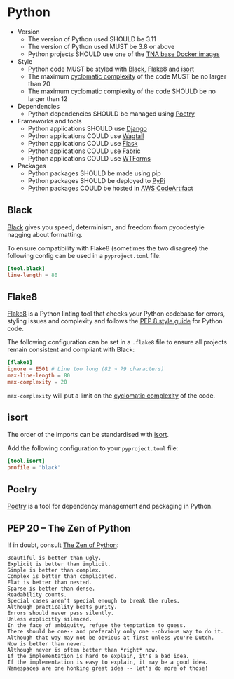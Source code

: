# Python

- Version
    - The version of Python used SHOULD be 3.11
    - The version of Python used MUST be 3.8 or above
    - Python projects SHOULD use one of the [TNA base Docker images](/developer-handbook/resources/docker-images)
- Style
    - Python code MUST be styled with [Black](#black), [Flake8](#flake8) and [isort](#isort)
    - The maximum [cyclomatic complexity](https://en.wikipedia.org/wiki/Cyclomatic_complexity) of the code MUST be no larger than 20
    - The maximum cyclomatic complexity of the code SHOULD be no larger than 12
- Dependencies
    - Python dependencies SHOULD be managed using [Poetry](#poetry)
- Frameworks and tools
    - Python applications SHOULD use [Django](https://www.djangoproject.com/)
    - Python applications COULD use [Wagtail](https://wagtail.org/)
    - Python applications COULD use [Flask](https://flask.palletsprojects.com/)
    - Python applications COULD use [Fabric](https://www.fabfile.org/)
    - Python applications COULD use [WTForms](https://wtforms.readthedocs.io/)
- Packages
    - Python packages SHOULD be made using pip
    - Python packages SHOULD be deployed to [PyPi](/developer-handbook/third-party/pypi)
    - Python packages COULD be hosted in [AWS CodeArtifact](https://aws.amazon.com/codeartifact/)

## Black

[Black](https://black.readthedocs.io/en/stable/) gives you speed, determinism, and freedom from pycodestyle nagging about formatting.

To ensure compatibility with Flake8 (sometimes the two disagree) the following config can be used in a `pyproject.toml` file:

```toml
[tool.black]
line-length = 80
```

## Flake8

[Flake8](https://flake8.pycqa.org/en/latest/) is a Python linting tool that checks your Python codebase for errors, styling issues and complexity and follows the [PEP 8 style guide](https://peps.python.org/pep-0008/) for Python code.

The following configuration can be set in a `.flake8` file to ensure all projects remain consistent and compliant with Black:

```toml
[flake8]
ignore = E501 # Line too long (82 > 79 characters)
max-line-length = 80
max-complexity = 20
```

`max-complexity` will put a limit on the [cyclomatic complexity](https://en.wikipedia.org/wiki/Cyclomatic_complexity) of the code.

## isort

The order of the imports can be standardised with [isort](https://pycqa.github.io/isort/).

Add the following configuration to your `pyproject.toml` file:

```toml
[tool.isort]
profile = "black"
```

## Poetry

[Poetry](https://python-poetry.org/) is a tool for dependency management and packaging in Python.

## PEP 20 – The Zen of Python

If in doubt, consult [The Zen of Python](https://peps.python.org/pep-0020/):

```
Beautiful is better than ugly.
Explicit is better than implicit.
Simple is better than complex.
Complex is better than complicated.
Flat is better than nested.
Sparse is better than dense.
Readability counts.
Special cases aren't special enough to break the rules.
Although practicality beats purity.
Errors should never pass silently.
Unless explicitly silenced.
In the face of ambiguity, refuse the temptation to guess.
There should be one-- and preferably only one --obvious way to do it.
Although that way may not be obvious at first unless you're Dutch.
Now is better than never.
Although never is often better than *right* now.
If the implementation is hard to explain, it's a bad idea.
If the implementation is easy to explain, it may be a good idea.
Namespaces are one honking great idea -- let's do more of those!
```
